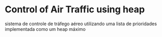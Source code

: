 # Control of Air Traffic using heap
 sistema de controle de tráfego aéreo utilizando uma lista de prioridades implementada como um heap máximo
